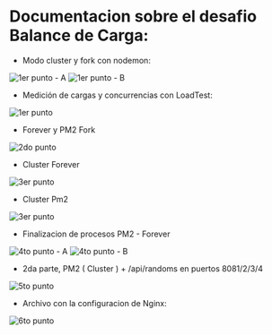# Documentacion sobre el desafio Balance de Carga:

- Modo cluster y fork con nodemon: 

![1er punto - A](https://i.imgur.com/DbdhOy2.png)
![1er punto - B](https://i.imgur.com/C4AZrXp.png)

- Medición de cargas y concurrencias con LoadTest:

![1er punto](https://i.imgur.com/0y6Kjpj.png)

- Forever y PM2 Fork

![2do punto](https://i.imgur.com/wMUGaLm.png)


- Cluster Forever

![3er punto](https://i.imgur.com/7vnlp6q.png)

- Cluster Pm2

![3er punto](https://i.imgur.com/DeY0PXN.png)

- Finalizacion de procesos PM2 - Forever

![4to punto - A](https://i.imgur.com/R8PVOnP.png)
![4to punto - B](https://i.imgur.com/78QAgGO.png)


- 2da parte, PM2 ( Cluster ) + /api/randoms en puertos 8081/2/3/4

![5to punto](https://i.imgur.com/31dq2SV.png)

- Archivo con la configuracion de Nginx:

![6to punto](https://i.imgur.com/z3hMDSb.png)



